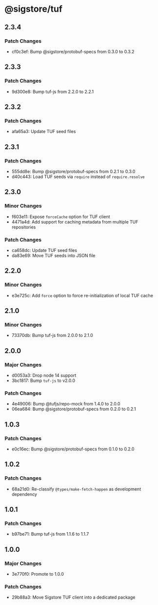 # @sigstore/tuf

## 2.3.4

### Patch Changes

- cf0c3ef: Bump @sigstore/protobuf-specs from 0.3.0 to 0.3.2

## 2.3.3

### Patch Changes

- 9d300e8: Bump tuf-js from 2.2.0 to 2.2.1

## 2.3.2

### Patch Changes

- afa65a3: Update TUF seed files

## 2.3.1

### Patch Changes

- 555dd8e: Bump @sigstore/protobuf-specs from 0.2.1 to 0.3.0
- d40c443: Load TUF seeds via `require` instead of `require.resolve`

## 2.3.0

### Minor Changes

- f603e11: Expose `forceCache` option for TUF client
- 4471a4d: Add support for caching metadata from multiple TUF repositories

### Patch Changes

- ca658dc: Update TUF seed files
- da83e69: Move TUF seeds into JSON file

## 2.2.0

### Minor Changes

- e3e725c: Add `force` option to force re-initialization of local TUF cache

## 2.1.0

### Minor Changes

- 73370db: Bump tuf-js from 2.0.0 to 2.1.0

## 2.0.0

### Major Changes

- d0053a3: Drop node 14 support
- 3bc1817: Bump `tuf-js` to v2.0.0

### Patch Changes

- 4e49006: Bump @tufjs/repo-mock from 1.4.0 to 2.0.0
- 06ea684: Bump @sigstore/protobuf-specs from 0.2.0 to 0.2.1

## 1.0.3

### Patch Changes

- e0c16ec: Bump @sigstore/protobuf-specs from 0.1.0 to 0.2.0

## 1.0.2

### Patch Changes

- 68a21d0: Re-classify `@types/make-fetch-happen` as development dependency

## 1.0.1

### Patch Changes

- b97be71: Bump tuf-js from 1.1.6 to 1.1.7

## 1.0.0

### Major Changes

- 3e770f0: Promote to 1.0.0

### Patch Changes

- 29b88a3: Move Sigstore TUF client into a dedicated package
